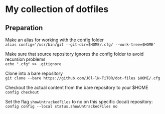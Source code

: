 # My collection of dotfiles

## Preparation

Make an alias for working with the config folder  
`alias config='/usr/bin/git --git-dir=$HOME/.cfg/ --work-tree=$HOME'`

Make sure that source repository ignores the config folder to avoid recursion problems  
`echo ".cfg" >> .gitignore`

Clone into a bare repository  
`git clone --bare https://github.com/J0l-lN-TiT0R/dot-files $HOME/.cfg`

Checkout the actual content from the bare repository to your $HOME  
`config checkout`

Set the flag `showUntrackedFiles` to no on this specific (local) repository:  
`config config --local status.showUntrackedFiles no`
